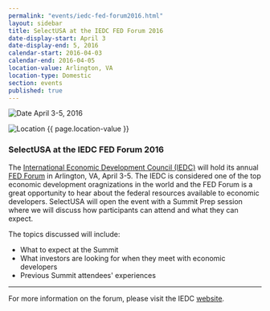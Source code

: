 ```yaml
---
permalink: "events/iedc-fed-forum2016.html"
layout: sidebar
title: SelectUSA at the IEDC FED Forum 2016
date-display-start: April 3
date-display-end: 5, 2016
calendar-start: 2016-04-03
calendar-end: 2016-04-05
location-value: Arlington, VA
location-type: Domestic
section: events
published: true
---
```



![Date](https://google.github.io/material-design-icons/action/svg/design/ic_event_24px.svg "Date") April 3-5, 2016

![Location](http://google.github.io/material-design-icons/social/svg/design/ic_location_city_24px.svg "Location") {{ page.location-value }}

### SelectUSA at the IEDC FED Forum 2016

The [International Economic Development Council (IEDC)](http://www.iedconline.org/) will hold its annual [FED Forum](http://www.iedcevents.org/FederalForum/index.html) in Arlington, VA, April 3-5. The IEDC is considered one of the top economic development oragnizations in the world and the FED Forum is a great opportunity to hear about the federal resources available to economic developers. SelectUSA will open the event with a Summit Prep session where we will discuss how participants can attend and what they can expect.

The topics discussed will include:
- What to expect at the Summit
- What investors are looking for when they meet with economic developers
- Previous Summit attendees' experiences

---

For more information on the forum, please visit the IEDC [website](http://www.iedcevents.org/FederalForum/index.html).
